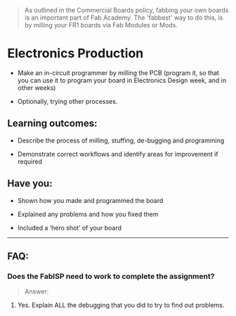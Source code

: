 > As outlined in the Commercial Boards policy, fabbing your own boards is an important part of Fab Academy. The 'fabbest' way to do this, is by milling your FR1 boards via Fab Modules or Mods.

# Electronics Production
* Make an in-circuit programmer by milling the PCB (program it, so that you can use it to program your board in Electronics Design week, and in other weeks)

* Optionally, trying other processes.

## Learning outcomes:
* Describe the process of milling, stuffing, de-bugging and programming

* Demonstrate correct workflows and identify areas for improvement if required

## Have you:
* Shown how you made and programmed the board

* Explained any problems and how you fixed them

* Included a ‘hero shot’ of your board

---

## FAQ:

### Does the FabISP need to work to complete the assignment?
> Answer:
1. Yes. Explain ALL the debugging that you did to try to find out problems.
